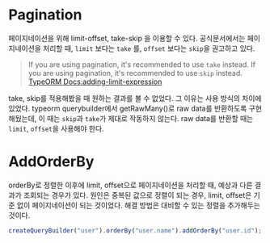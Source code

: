 # Pagination

페이지네이션을 위해 limit-offset, take-skip 을 이용할 수 있다.
공식문서에서는 페이지네이션을 처리할 때, `limit` 보다는 `take` 를, `offset` 보다는 `skip`을 권고하고 있다.

> If you are using pagination, it's recommended to use `take` instead.
> If you are using pagination, it's recommended to use `skip` instead.
> [TypeORM Docs:adding-limit-expression](https://typeorm.biunav.com/en/select-query-builder.html#adding-limit-expression)

take, skip를 적용해봤을 때 원하는 결과를 볼 수 없었다.
그 이유는 사용 방식의 차이에 있었다.
typeorm querybuilder에서 getRawMany()로 raw data를 반환하도록 구현해뒀는데, 이 때는 `skip`과 `take`가 제대로 작동하지 않는다.
raw data를 반환할 때는 `limit`, `offset`을 사용해야 한다.

# AddOrderBy

orderBy로 정렬한 이후에 limit, offset으로 페이지네이션을 처리할 때, 예상과 다른 결과가 조회되는 경우가 있다.
원인은 중복된 값으로 정렬이 되는 경우, limit, offset은 기준 없이 페이지네이션이 되는 것이었다.
해결 방법은 대비할 수 있는 정렬을 추가해두는 것이다.

```js
createQueryBuilder("user").orderBy("user.name").addOrderBy("user.id");
```
